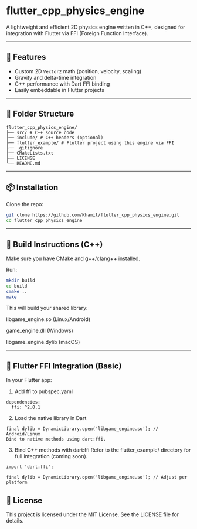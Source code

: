 # flutter_cpp_physics_engine

A lightweight and efficient 2D physics engine written in C++, designed for integration with Flutter via FFI (Foreign Function Interface).

---

## 🚀 Features

- Custom 2D `Vector2` math (position, velocity, scaling)
- Gravity and delta-time integration
- C++ performance with Dart FFI binding
- Easily embeddable in Flutter projects

---

## 📁 Folder Structure

```
flutter_cpp_physics_engine/
├── src/ # C++ source code
├── include/ # C++ headers (optional)
├── flutter_example/ # Flutter project using this engine via FFI
├── .gitignore
├── CMakeLists.txt
├── LICENSE
└── README.md
```
---

## 📦 Installation

Clone the repo:

```bash
git clone https://github.com/Khamit/flutter_cpp_physics_engine.git
cd flutter_cpp_physics_engine
```
---


## 🔧 Build Instructions (C++)
Make sure you have CMake and g++/clang++ installed.

Run:

```bash
mkdir build
cd build
cmake ..
make
```
This will build your shared library:

libgame_engine.so (Linux/Android)

game_engine.dll (Windows)

libgame_engine.dylib (macOS)

---

## 🔗 Flutter FFI Integration (Basic)
In your Flutter app:

1. Add ffi to pubspec.yaml
```
dependencies:
  ffi: ^2.0.1
```
2. Load the native library in Dart
```
final dylib = DynamicLibrary.open('libgame_engine.so'); // Android/Linux
Bind to native methods using dart:ffi.
```
3. Bind C++ methods with dart:ffi
Refer to the flutter_example/ directory for full integration (coming soon).
```
import 'dart:ffi';

final dylib = DynamicLibrary.open('libgame_engine.so'); // Adjust per platform
```

## 📜 License
This project is licensed under the MIT License. See the LICENSE file for details.